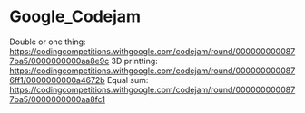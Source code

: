# Google_Codejam

Double or one thing: https://codingcompetitions.withgoogle.com/codejam/round/0000000000877ba5/0000000000aa8e9c
3D printting: https://codingcompetitions.withgoogle.com/codejam/round/0000000000876ff1/0000000000a4672b
Equal sum: https://codingcompetitions.withgoogle.com/codejam/round/0000000000877ba5/0000000000aa8fc1
